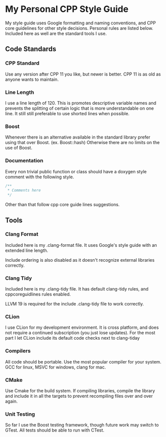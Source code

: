 # My Personal CPP Style Guide

My style guide uses Google formatting and naming conventions, and CPP core guidelines for other style decisions. Personal rules are listed below. Included here as well are the standard tools I use.

## Code Standards

### CPP Standard

Use any version after CPP 11 you like, but newer is better. CPP 11 is as old as anyone wants to maintain.

### Line Length

I use a line length of 120. This is promotes descriptive variable names and prevents the splitting of certain logic that is more understandable on one line. It still still preferable to use shorted lines when possible.

### Boost

Whenever there is an alternative available in the standard library prefer using that over Boost. (ex. Boost::hash) Otherwise there are no limits on the use of Boost.

### Documentation

Every non trivial public function or class should have a doxygen style comment with the following style.

``` cpp
/**
 * Comments here
 */
 ```

Other than that follow cpp core guide lines suggestions.

## Tools

### Clang Format

Included here is my .clang-format file. It uses Google's style guide with an extended line length.

Include ordering is also disabled as it doesn't recognize external libraries correctly.

### Clang Tidy

Included here is my .clang-tidy file. It has default clang-tidy rules, and cppcoreguidlines rules enabled.

LLVM 19 is required for the include .clang-tidy file to work correctly.

### CLion

I use CLion for my development environment. It is cross platform, and does not require a continued subscription (you just lose updates). For the most part I let CLion include its default code checks next to clang-tiday

### Compilers

All code should be portable. Use the most popular compiler for your system. GCC for linux, MSVC for windows, clang for mac.

### CMake

Use Cmake for the build system. If compiling libraries, compile the library and include it in all the targets to prevent recompiling files over and over again.

### Unit Testing

So far I use the Boost testing framework, though future work may switch to GTest. All tests should be able to run with CTest.
